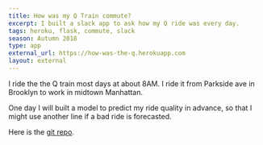 ```yaml
---
title: How was my Q Train commute?
excerpt: I built a slack app to ask how my Q ride was every day.
tags: heroku, flask, commute, slack
season: Autumn 2018
type: app
external_url: https://how-was-the-q.herokuapp.com
layout: external
---
```



I ride the the Q train most days at about 8AM. I ride it from Parkside ave in Brooklyn to work in midtown Manhattan.

One day I will built a model to predict my ride quality in advance, so that I might use another line if a bad ride is forecasted.

Here is the [git repo](https://github.com/nolanbconaway/how-was-the-q).
